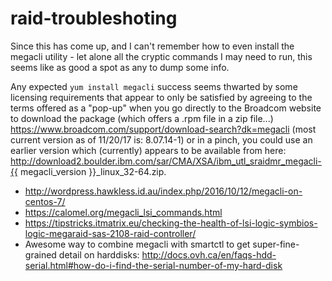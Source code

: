 # raid-troubleshoting

Since this has come up, and I can't remember how to even install the megacli utility - let alone all the cryptic commands I may need to run, this seems like as good a spot as any to dump some info.

Any expected `yum install megacli` success seems thwarted by some licensing requirements that appear to only be satisfied by agreeing to the terms offered as a "pop-up" when you go directly to the Broadcom website to download the package (which offers a .rpm file in a zip file...) https://www.broadcom.com/support/download-search?dk=megacli (most current version as of 11/20/17 is: 8.07.14-1) or in a pinch, you could use an earlier version which (currently) appears to be available from here: http://download2.boulder.ibm.com/sar/CMA/XSA/ibm_utl_sraidmr_megacli-{{ megacli_version }}_linux_32-64.zip.


* http://wordpress.hawkless.id.au/index.php/2016/10/12/megacli-on-centos-7/
* https://calomel.org/megacli_lsi_commands.html
* https://tipstricks.itmatrix.eu/checking-the-health-of-lsi-logic-symbios-logic-megaraid-sas-2108-raid-controller/
* Awesome way to combine megacli with smartctl to get super-fine-grained detail on harddisks: http://docs.ovh.ca/en/faqs-hdd-serial.html#how-do-i-find-the-serial-number-of-my-hard-disk
